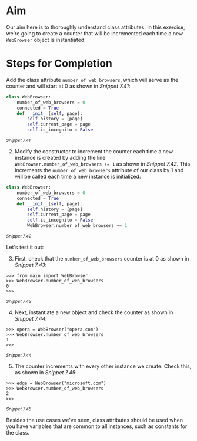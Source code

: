 <!-- practice -->

# Aim

Our aim here is to thoroughly understand class attributes. In this exercise, we're going to create a counter that will be incremented each time a new `WebBrowser` object is instantiated:

# Steps for Completion

Add the class attribute `number_of_web_browsers`, which will serve as the counter and will start at 0 as shown in _Snippet 7.41_:

```python
class WebBrowser:
	number_of_web_browsers = 0
	connected = True
	def __init__(self, page):
		self.history = [page]
		self.current_page = page
		self.is_incognito = False
```

<sup>_Snippet 7.41_</sup>

2. Modify the constructor to increment the counter each time a new instance is created by adding the line `WebBrowser.number_of_web_browsers += 1` as shown in _Snippet 7.42_. This increments the `number_of_web_browsers` attribute of our class by 1 and will be called each time a new instance is initialized:

```python
class WebBrowser:
	number_of_web_browsers = 0
	connected = True
	def __init__(self, page):
		self.history = [page]
		self.current_page = page
		self.is_incognito = False
		WebBrowser.number_of_web_browsers += 1
```

<sup>_Snippet 7.42_</sup>

Let's test it out:

3. First, check that the `number_of_web_browsers` counter is at 0 as shown in _Snippet 7.43_:

```
>>> from main import WebBrowser
>>> WebBrowser.number_of_web_browsers
0
>>>
```

<sup>_Snippet 7.43_</sup>

4. Next, instantiate a new object and check the counter as shown in _Snippet 7.44_:

```
>>> opera = WebBrowser("opera.com")
>>> WebBrowser.number_of_web_browsers
1
>>>
```

<sup>_Snippet 7.44_</sup>

5. The counter increments with every other instance we create. Check this, as shown in _Snippet 7.45_:

```
>>> edge = WebBrowser("microsoft.com")
>>> WebBrowser.number_of_web_browsers
2
>>>
```

<sup>_Snippet 7.45_</sup>

Besides the use cases we've seen, class attributes should be used when you have variables that are common to all instances, such as constants for the class.
